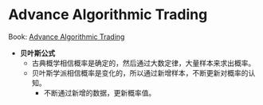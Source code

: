 # Advance Algorithmic Trading

Book:
[Advance Algorithmic Trading](https://www.quantstart.com/advanced-algorithmic-trading-ebook)

*   **贝叶斯公式**
    *   古典概学相信概率是确定的，然后通过大数定律，大量样本来求出概率。
    *   贝叶斯学派相信概率是变化的，所以通过新增样本，不断更新对概率的认知。
        *   不断通过新增的数据，更新概率值。
